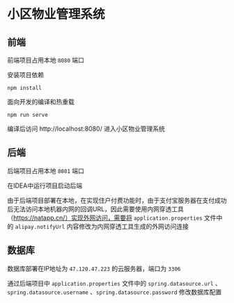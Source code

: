 # 小区物业管理系统
## 前端

前端项目占用本地 `8080` 端口

安装项目依赖

```
npm install
```

面向开发的编译和热重载

```
npm run serve
```

编译后访问 http://localhost:8080/ 进入小区物业管理系统

## 后端

后端项目占用本地 `8081` 端口

在IDEA中运行项目启动后端

由于后端项目部署在本地，在实现住户付费功能时，由于支付宝服务器在支付成功后无法访问本地机器内网的回调URL，因此需要使用内网穿透工具（https://natapp.cn/）实现外网访问，需要将 `application.properties` 文件中的 `alipay.notifyUrl` 内容修改为内网穿透工具生成的外网访问连接

## 数据库

数据库部署在IP地址为 `47.120.47.223` 的云服务器，端口为 `3306`

通过后端项目中 `application.properties` 文件中的 `spring.datasource.url` 、`spring.datasource.username` 、`spring.datasource.password` 修改数据库配置

